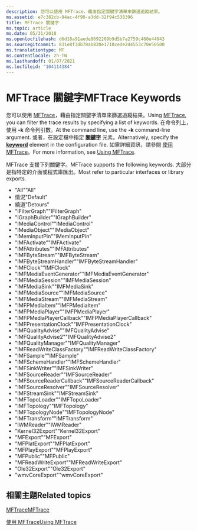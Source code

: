 ```yaml
---
description: 您可以使用 MFTrace，藉由指定關鍵字清單來篩選追蹤結果。
ms.assetid: e7c382cb-94ac-4f90-a3dd-32f94c538396
title: MFTrace 關鍵字
ms.topic: article
ms.date: 05/31/2018
ms.openlocfilehash: d6d18a91aede8692209b9d5b7a2759c460e44043
ms.sourcegitcommit: 831e8f3db78ab820e1710cede244553c70e50500
ms.translationtype: MT
ms.contentlocale: zh-TW
ms.lasthandoff: 01/07/2021
ms.locfileid: "104114384"
---
```

# <a name="mftrace-keywords"></a><span data-ttu-id="0e472-103">MFTrace 關鍵字</span><span class="sxs-lookup"><span data-stu-id="0e472-103">MFTrace Keywords</span></span>

<span data-ttu-id="0e472-104">您可以使用 [MFTrace](mftrace.md)，藉由指定關鍵字清單來篩選追蹤結果。</span><span class="sxs-lookup"><span data-stu-id="0e472-104">Using [MFTrace](mftrace.md), you can filter the trace results by specifying a list of keywords.</span></span> <span data-ttu-id="0e472-105">在命令列上，使用 **-k** 命令列引數。</span><span class="sxs-lookup"><span data-stu-id="0e472-105">At the command line, use the **-k** command-line argument.</span></span> <span data-ttu-id="0e472-106">或者，在設定檔中指定 [**關鍵字**](keyword.md) 元素。</span><span class="sxs-lookup"><span data-stu-id="0e472-106">Alternatively, specify the [**keyword**](keyword.md) element in the configuration file.</span></span> <span data-ttu-id="0e472-107">如需詳細資訊，請參閱 [使用 MFTrace](using-mftrace.md)。</span><span class="sxs-lookup"><span data-stu-id="0e472-107">For more information, see [Using MFTrace](using-mftrace.md).</span></span>

<span data-ttu-id="0e472-108">MFTrace 支援下列關鍵字。</span><span class="sxs-lookup"><span data-stu-id="0e472-108">MFTrace supports the following keywords.</span></span> <span data-ttu-id="0e472-109">大部分是指特定的介面或程式庫匯出。</span><span class="sxs-lookup"><span data-stu-id="0e472-109">Most refer to particular interfaces or library exports.</span></span>

-   <span data-ttu-id="0e472-110">"All"</span><span class="sxs-lookup"><span data-stu-id="0e472-110">"All"</span></span>
-   <span data-ttu-id="0e472-111">情況</span><span class="sxs-lookup"><span data-stu-id="0e472-111">"Default"</span></span>
-   <span data-ttu-id="0e472-112">繞道</span><span class="sxs-lookup"><span data-stu-id="0e472-112">"Detours"</span></span>
-   <span data-ttu-id="0e472-113">"IFilterGraph"</span><span class="sxs-lookup"><span data-stu-id="0e472-113">"IFilterGraph"</span></span>
-   <span data-ttu-id="0e472-114">"IGraphBuilder"</span><span class="sxs-lookup"><span data-stu-id="0e472-114">"IGraphBuilder"</span></span>
-   <span data-ttu-id="0e472-115">"IMediaControl"</span><span class="sxs-lookup"><span data-stu-id="0e472-115">"IMediaControl"</span></span>
-   <span data-ttu-id="0e472-116">"IMediaObject"</span><span class="sxs-lookup"><span data-stu-id="0e472-116">"IMediaObject"</span></span>
-   <span data-ttu-id="0e472-117">"IMemInputPin"</span><span class="sxs-lookup"><span data-stu-id="0e472-117">"IMemInputPin"</span></span>
-   <span data-ttu-id="0e472-118">"IMFActivate"</span><span class="sxs-lookup"><span data-stu-id="0e472-118">"IMFActivate"</span></span>
-   <span data-ttu-id="0e472-119">"IMFAttributes"</span><span class="sxs-lookup"><span data-stu-id="0e472-119">"IMFAttributes"</span></span>
-   <span data-ttu-id="0e472-120">"IMFByteStream"</span><span class="sxs-lookup"><span data-stu-id="0e472-120">"IMFByteStream"</span></span>
-   <span data-ttu-id="0e472-121">"IMFByteStreamHandler"</span><span class="sxs-lookup"><span data-stu-id="0e472-121">"IMFByteStreamHandler"</span></span>
-   <span data-ttu-id="0e472-122">"IMFClock"</span><span class="sxs-lookup"><span data-stu-id="0e472-122">"IMFClock"</span></span>
-   <span data-ttu-id="0e472-123">"IMFMediaEventGenerator"</span><span class="sxs-lookup"><span data-stu-id="0e472-123">"IMFMediaEventGenerator"</span></span>
-   <span data-ttu-id="0e472-124">"IMFMediaSession"</span><span class="sxs-lookup"><span data-stu-id="0e472-124">"IMFMediaSession"</span></span>
-   <span data-ttu-id="0e472-125">"IMFMediaSink"</span><span class="sxs-lookup"><span data-stu-id="0e472-125">"IMFMediaSink"</span></span>
-   <span data-ttu-id="0e472-126">"IMFMediaSource"</span><span class="sxs-lookup"><span data-stu-id="0e472-126">"IMFMediaSource"</span></span>
-   <span data-ttu-id="0e472-127">"IMFMediaStream"</span><span class="sxs-lookup"><span data-stu-id="0e472-127">"IMFMediaStream"</span></span>
-   <span data-ttu-id="0e472-128">"IMFPMediaItem"</span><span class="sxs-lookup"><span data-stu-id="0e472-128">"IMFPMediaItem"</span></span>
-   <span data-ttu-id="0e472-129">"IMFPMediaPlayer"</span><span class="sxs-lookup"><span data-stu-id="0e472-129">"IMFPMediaPlayer"</span></span>
-   <span data-ttu-id="0e472-130">"IMFPMediaPlayerCallback"</span><span class="sxs-lookup"><span data-stu-id="0e472-130">"IMFPMediaPlayerCallback"</span></span>
-   <span data-ttu-id="0e472-131">"IMFPresentationClock"</span><span class="sxs-lookup"><span data-stu-id="0e472-131">"IMFPresentationClock"</span></span>
-   <span data-ttu-id="0e472-132">"IMFQualityAdvise"</span><span class="sxs-lookup"><span data-stu-id="0e472-132">"IMFQualityAdvise"</span></span>
-   <span data-ttu-id="0e472-133">"IMFQualityAdvise2"</span><span class="sxs-lookup"><span data-stu-id="0e472-133">"IMFQualityAdvise2"</span></span>
-   <span data-ttu-id="0e472-134">"IMFQualityManager"</span><span class="sxs-lookup"><span data-stu-id="0e472-134">"IMFQualityManager"</span></span>
-   <span data-ttu-id="0e472-135">"IMFReadWriteClassFactory"</span><span class="sxs-lookup"><span data-stu-id="0e472-135">"IMFReadWriteClassFactory"</span></span>
-   <span data-ttu-id="0e472-136">"IMFSample"</span><span class="sxs-lookup"><span data-stu-id="0e472-136">"IMFSample"</span></span>
-   <span data-ttu-id="0e472-137">"IMFSchemeHandler"</span><span class="sxs-lookup"><span data-stu-id="0e472-137">"IMFSchemeHandler"</span></span>
-   <span data-ttu-id="0e472-138">"IMFSinkWriter"</span><span class="sxs-lookup"><span data-stu-id="0e472-138">"IMFSinkWriter"</span></span>
-   <span data-ttu-id="0e472-139">"IMFSourceReader"</span><span class="sxs-lookup"><span data-stu-id="0e472-139">"IMFSourceReader"</span></span>
-   <span data-ttu-id="0e472-140">"IMFSourceReaderCallback"</span><span class="sxs-lookup"><span data-stu-id="0e472-140">"IMFSourceReaderCallback"</span></span>
-   <span data-ttu-id="0e472-141">"IMFSourceResolver"</span><span class="sxs-lookup"><span data-stu-id="0e472-141">"IMFSourceResolver"</span></span>
-   <span data-ttu-id="0e472-142">"IMFStreamSink"</span><span class="sxs-lookup"><span data-stu-id="0e472-142">"IMFStreamSink"</span></span>
-   <span data-ttu-id="0e472-143">"IMFTopoLoader"</span><span class="sxs-lookup"><span data-stu-id="0e472-143">"IMFTopoLoader"</span></span>
-   <span data-ttu-id="0e472-144">"IMFTopology"</span><span class="sxs-lookup"><span data-stu-id="0e472-144">"IMFTopology"</span></span>
-   <span data-ttu-id="0e472-145">"IMFTopologyNode"</span><span class="sxs-lookup"><span data-stu-id="0e472-145">"IMFTopologyNode"</span></span>
-   <span data-ttu-id="0e472-146">"IMFTransform"</span><span class="sxs-lookup"><span data-stu-id="0e472-146">"IMFTransform"</span></span>
-   <span data-ttu-id="0e472-147">"IWMReader"</span><span class="sxs-lookup"><span data-stu-id="0e472-147">"IWMReader"</span></span>
-   <span data-ttu-id="0e472-148">"Kernel32Export"</span><span class="sxs-lookup"><span data-stu-id="0e472-148">"Kernel32Export"</span></span>
-   <span data-ttu-id="0e472-149">"MFExport"</span><span class="sxs-lookup"><span data-stu-id="0e472-149">"MFExport"</span></span>
-   <span data-ttu-id="0e472-150">"MFPlatExport"</span><span class="sxs-lookup"><span data-stu-id="0e472-150">"MFPlatExport"</span></span>
-   <span data-ttu-id="0e472-151">"MFPlayExport"</span><span class="sxs-lookup"><span data-stu-id="0e472-151">"MFPlayExport"</span></span>
-   <span data-ttu-id="0e472-152">"MFPublic"</span><span class="sxs-lookup"><span data-stu-id="0e472-152">"MFPublic"</span></span>
-   <span data-ttu-id="0e472-153">"MFReadWriteExport"</span><span class="sxs-lookup"><span data-stu-id="0e472-153">"MFReadWriteExport"</span></span>
-   <span data-ttu-id="0e472-154">"Ole32Export"</span><span class="sxs-lookup"><span data-stu-id="0e472-154">"Ole32Export"</span></span>
-   <span data-ttu-id="0e472-155">"wmvCoreExport"</span><span class="sxs-lookup"><span data-stu-id="0e472-155">"wmvCoreExport"</span></span>

## <a name="related-topics"></a><span data-ttu-id="0e472-156">相關主題</span><span class="sxs-lookup"><span data-stu-id="0e472-156">Related topics</span></span>

<dl> <dt>

[<span data-ttu-id="0e472-157">MFTrace</span><span class="sxs-lookup"><span data-stu-id="0e472-157">MFTrace</span></span>](mftrace.md)
</dt> <dt>

[<span data-ttu-id="0e472-158">使用 MFTrace</span><span class="sxs-lookup"><span data-stu-id="0e472-158">Using MFTrace</span></span>](using-mftrace.md)
</dt> </dl>

 

 



